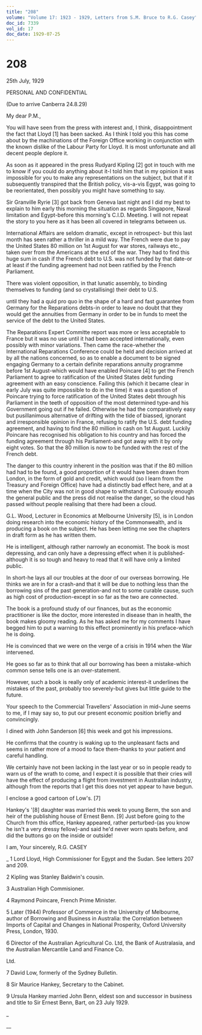 ```yaml
---
title: "208"
volume: "Volume 17: 1923 - 1929, Letters from S.M. Bruce to R.G. Casey"
doc_id: 7339
vol_id: 17
doc_date: 1929-07-25
---
```


# 208

25th July, 1929

PERSONAL AND CONFIDENTIAL

(Due to arrive Canberra 24.8.29)

My dear P.M.,

You will have seen from the press with interest and, I think, disappointment the fact that Lloyd [1] has been sacked. As I think I told you this has come about by the machinations of the Foreign Office working in conjunction with the known dislike of the Labour Party for Lloyd. It is most unfortunate and all decent people deplore it.

As soon as it appeared in the press Rudyard Kipling [2] got in touch with me to know if you could do anything about it-I told him that in my opinion it was impossible for you to make any representations on the subject, but that if it subsequently transpired that the British policy, vis-a-vis Egypt, was going to be reorientated, then possibly you might have something to say.

Sir Granville Ryrie [3] got back from Geneva last night and I did my best to explain to him early this morning the situation as regards Singapore, Naval limitation and Egypt-before this morning's C.I.D. Meeting. I will not repeat the story to you here as it has been all covered in telegrams between us.

International Affairs are seldom dramatic, except in retrospect- but this last month has seen rather a thriller in a mild way. The French were due to pay the United States 80 million on 1st August for war stores, railways etc., taken over from the Americans at the end of the war. They had to find this huge sum in cash if the French debt to U.S. was not funded by that date-or at least if the funding agreement had not been ratified by the French Parliament.

There was violent opposition, in that lunatic assembly, to binding themselves to funding (and so crystallising) their debt to U.S.

until they had a quid pro quo in the shape of a hard and fast guarantee from Germany for the Reparations debts-in order to leave no doubt that they would get the annuities from Germany in order to be in funds to meet the service of the debt to the United States.

The Reparations Expert Committe report was more or less acceptable to France but it was no use until it had been accepted internationally, even possibly with minor variations. Then came the race-whether the International Reparations Conference could be held and decision arrived at by all the nations concerned, so as to enable a document to be signed engaging Germany to a certain definite reparations annuity programme before 1st August-which would have enabled Poincare [4] to get the French Parliament to agree to ratification of the United States debt funding agreement with an easy conscience. Failing this (which it became clear in early July was quite impossible to do in the time) it was a question of Poincare trying to force ratification of the United States debt through his Parliament in the teeth of opposition of the most determined type-and his Government going out if he failed. Otherwise he had the comparatively easy but pusillanimous alternative of drifting with the tide of biassed, ignorant and irresponsible opinion in France, refusing to ratify the U.S. debt funding agreement, and having to find the 80 million in cash on 1st August. Luckily Poincare has recognised his obligation to his country and has forced the funding agreement through his Parliament-and got away with it by only eight votes. So that the 80 million is now to be funded with the rest of the French debt.

The danger to this country inherent in the position was that if the 80 million had had to be found, a good proportion of it would have been drawn from London, in the form of gold and credit, which would (so I learn from the Treasury and Foreign Office) have had a distinctly bad effect here, and at a time when the City was not in good shape to withstand it. Curiously enough the general public and the press did not realise the danger, so the cloud has passed without people realising that there had been a cloud.

G.L. Wood, Lecturer in Economics at Melbourne University [5], is in London doing research into the economic history of the Commonwealth, and is producing a book on the subject. He has been letting me see the chapters in draft form as he has written them.

He is intelligent, although rather narrowly an economist. The book is most depressing, and can only have a depressing effect when it is published-although it is so tough and heavy to read that it will have only a limited public.

In short-he lays all our troubles at the door of our overseas borrowing. He thinks we are in for a crash-and that it will be due to nothing less than the borrowing sins of the past generation-and not to some curable cause, such as high cost of production-except in so far as the two are connected.

The book is a profound study of our finances, but as the economic practitioner is like the doctor, more interested in disease than in health, the book makes gloomy reading. As he has asked me for my comments I have begged him to put a warning to this effect prominently in his preface-which he is doing.

He is convinced that we were on the verge of a crisis in 1914 when the War intervened.

He goes so far as to think that all our borrowing has been a mistake-which common sense tells one is an over-statement.

However, such a book is really only of academic interest-it underlines the mistakes of the past, probably too severely-but gives but little guide to the future.

Your speech to the Commercial Travellers' Association in mid-June seems to me, if I may say so, to put our present economic position briefly and convincingly.

I dined with John Sanderson [6] this week and got his impressions.

He confirms that the country is waking up to the unpleasant facts and seems in rather more of a mood to face them-thanks to your patient and careful handling.

We certainly have not been lacking in the last year or so in people ready to warn us of the wrath to come, and I expect it is possible that their cries will have the effect of producing a flight from investment in Australian industry, although from the reports that I get this does not yet appear to have begun.

I enclose a good cartoon of Low's. [7]

Hankey's '[8] daughter was married this week to young Berm, the son and heir of the publishing house of Ernest Benn. [9] Just before going to the Church from this office, Hankey appeared, rather perturbed-(as you know he isn't a very dressy fellow)-and said he'd never worn spats before, and did the buttons go on the inside or outside!

I am, Your sincerely, R.G. CASEY 

_ 1 Lord Lloyd, High Commissioner for Egypt and the Sudan. See letters 207 and 209.

2 Kipling was Stanley Baldwin's cousin.

3 Australian High Commisioner.

4 Raymond Poincare, French Prime Minister.

5 Later (1944) Professor of Commerce in the University of Melbourne, author of Borrowing and Business in Australia: the Correlation between Imports of Capital and Changes in National Prosperity, Oxford University Press, London, 1930.

6 Director of the Australian Agricultural Co. Ltd, the Bank of Australasia, and the Australian Mercantile Land and Finance Co.

Ltd.

7 David Low, formerly of the Sydney Bulletin.

8 Sir Maurice Hankey, Secretary to the Cabinet.

9 Ursula Hankey married John Benn, eldest son and successor in business and title to Sir Ernest Benn, Bart, on 23 July 1929.

_

__
